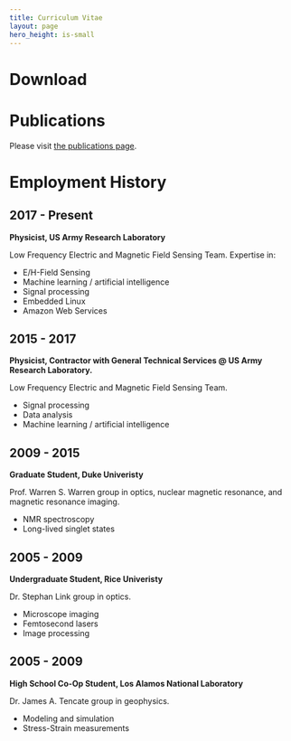 ```yaml
---
title: Curriculum Vitae
layout: page
hero_height: is-small
---
```


# Download

# Publications

Please visit [the publications page](/publications/).

# Employment History

## 2017 - Present

**Physicist, US Army Research Laboratory**

Low Frequency Electric and Magnetic Field Sensing Team.
Expertise in:
- E/H-Field Sensing
- Machine learning / artificial intelligence
- Signal processing
- Embedded Linux
- Amazon Web Services

## 2015 - 2017

**Physicist, Contractor with General Technical Services @ US Army Research Laboratory.**

Low Frequency Electric and Magnetic Field Sensing Team.
- Signal processing
- Data analysis
- Machine learning / artificial intelligence

## 2009 - 2015

**Graduate Student, Duke Univeristy**

Prof. Warren S. Warren group in optics, nuclear magnetic resonance, and magnetic resonance imaging.
- NMR spectroscopy
- Long-lived singlet states

## 2005 - 2009

**Undergraduate Student, Rice Univeristy**

Dr. Stephan Link group in optics.
- Microscope imaging
- Femtosecond lasers
- Image processing


## 2005 - 2009

**High School Co-Op Student, Los Alamos National Laboratory**

Dr. James A. Tencate group in geophysics.
- Modeling and simulation
- Stress-Strain measurements
